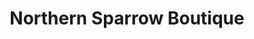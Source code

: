 ---
title: "Northern Sparrow Boutique"
url: /fairbanks/northern-sparrow-boutique/
shop: Modehaus
---